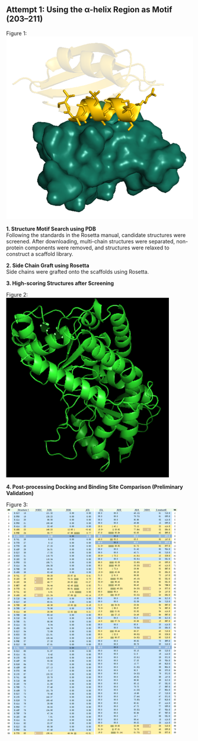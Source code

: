 ## Attempt 1: Using the α-helix Region as Motif (203–211)

Figure 1:  
![α-helix motif](https://github.com/LIJIAWEI040301/De-Novo-Design-of-Miniprotein-Binders-for-the-Plant-Pathogen-Effector-AVR-Pia/blob/main/i.png)

**1. Structure Motif Search using PDB**  
Following the standards in the Rosetta manual, candidate structures were screened. After downloading, multi-chain structures were separated, non-protein components were removed, and structures were relaxed to construct a scaffold library.

**2. Side Chain Graft using Rosetta**  
Side chains were grafted onto the scaffolds using Rosetta.

**3. High-scoring Structures after Screening**

Figure 2:  
![High-scoring structure](https://github.com/LIJIAWEI040301/De-Novo-Design-of-Miniprotein-Binders-for-the-Plant-Pathogen-Effector-AVR-Pia/blob/main/hs.png)

**4. Post-processing Docking and Binding Site Comparison (Preliminary Validation)**

Figure 3:  
![Post-docking comparison](https://github.com/LIJIAWEI040301/De-Novo-Design-of-Miniprotein-Binders-for-the-Plant-Pathogen-Effector-AVR-Pia/blob/main/ps1.png)
